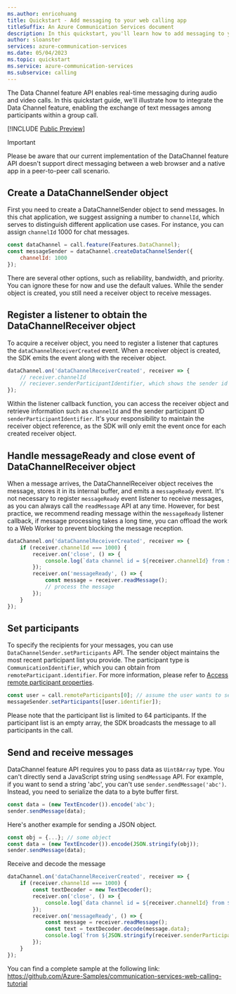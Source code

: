 ```yaml
---
ms.author: enricohuang
title: Quickstart - Add messaging to your web calling app
titleSuffix: An Azure Communication Services document
description: In this quickstart, you'll learn how to add messaging to your existing web calling app using Azure Communication Services.
author: sloanster
services: azure-communication-services
ms.date: 05/04/2023
ms.topic: quickstart
ms.service: azure-communication-services
ms.subservice: calling
---
```


The Data Channel feature API enables real-time messaging during audio and video calls. In this quickstart guide, we'll illustrate how to integrate the Data Channel feature, enabling the exchange of text messages among participants within a group call.


[!INCLUDE [Public Preview](../../../../includes/public-preview-include-document.md)]

>[!IMPORTANT]
> Please be aware that our current implementation of the DataChannel feature API doesn't support direct messaging between a web browser and a native app in a peer-to-peer call scenario.


## Create a DataChannelSender object
First you need to create a DataChannelSender object to send messages. In this chat application, we suggest assigning a number to `channelId`, which serves to distinguish different application use cases. For instance, you can assign `channelId` 1000 for chat messages.

```js
const dataChannel = call.feature(Features.DataChannel);
const messageSender = dataChannel.createDataChannelSender({
    channelId: 1000
});
```

There are several other options, such as reliability, bandwidth, and priority. You can ignore these for now and use the default values.
While the sender object is created, you still need a receiver object to receive messages.

## Register a listener to obtain the DataChannelReceiver object

To acquire a receiver object, you need to register a listener that captures the `dataChannelReceiverCreated` event.
When a receiver object is created, the SDK emits the event along with the receiver object.

```js
dataChannel.on('dataChannelReceiverCreated', receiver => {
    // receiver.channelId
    // reciever.senderParticipantIdentifier, which shows the sender id
});
```

Within the listener callback function, you can access the receiver object and retrieve information such as `channelId` and the sender participant ID `senderParticipantIdentifier`.
It's your responsibility to maintain the receiver object reference, as the SDK will only emit the event once for each created receiver object.

## Handle messageReady and close event of DataChannelReceiver object

When a message arrives, the DataChannelReceiver object receives the message, stores it in its internal buffer, and emits a `messageReady` event.
It's not necessary to register `messageReady` event listener to receive messages, as you can always call the `readMessage` API at any time.
However, for best practice, we recommend reading message within the `messageReady` listener callback, if message processing takes a long time, you can
offload the work to a Web Worker to prevent blocking the message reception.

```js
dataChannel.on('dataChannelReceiverCreated', receiver => {
    if (receiver.channelId === 1000) {
        receiver.on('close', () => {
            console.log(`data channel id = ${receiver.channelId} from ${JSON.stringify(receiver.senderParticipantIdentifier)} is closed`);
        });
        receiver.on('messageReady', () => {
            const message = receiver.readMessage();
            // process the message
        });
    }
});
```
## Set participants

To specify the recipients for your messages, you can use `DataChannelSender.setParticipants` API. The sender object maintains the most recent participant list you provide.
The participant type is `CommunicationIdentifier`, which you can obtain from `remoteParticipant.identifier`. For more information, please refer to [Access remote participant properties](../../../../how-tos/calling-sdk/manage-calls.md?pivots=platform-web#access-remote-participant-properties).

```js
const user = call.remoteParticipants[0]; // assume the user wants to send a message to the first participant in the remoteParticipants list
messageSender.setParticipants([user.identifier]);
```
Please note that the participant list is limited to 64 participants. If the participant list is an empty array, the SDK broadcasts the message to all participants in the call.

## Send and receive messages

DataChannel feature API requires you to pass data as `Uint8Array` type. You can't directly send a JavaScript string using `sendMessage` API.
For example, if you want to send a string 'abc', you can't use `sender.sendMessage('abc')`. Instead, you need to serialize the data to a byte buffer first.
```js
const data = (new TextEncoder()).encode('abc');
sender.sendMessage(data);
```
Here's another example for sending a JSON object.
```js
const obj = {...}; // some object
const data = (new TextEncoder()).encode(JSON.stringify(obj));
sender.sendMessage(data);
```

Receive and decode the message
```js
dataChannel.on('dataChannelReceiverCreated', receiver => {
    if (receiver.channelId === 1000) {
        const textDecoder = new TextDecoder();
        receiver.on('close', () => {
            console.log(`data channel id = ${receiver.channelId} from ${JSON.stringify(receiver.senderParticipantIdentifier)} is closed`);
        });
        receiver.on('messageReady', () => {
            const message = receiver.readMessage();
            const text = textDecoder.decode(message.data);
            console.log(`from ${JSON.stringify(receiver.senderParticipantIdentifier)}:${text}`);
        });
    }
});
```

You can find a complete sample at the following link: https://github.com/Azure-Samples/communication-services-web-calling-tutorial
